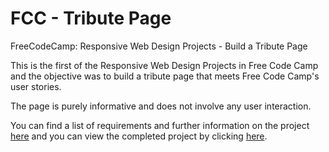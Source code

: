 # FCC - Tribute Page
FreeCodeCamp: Responsive Web Design Projects - Build a Tribute Page

This is the first of the Responsive Web Design Projects in Free Code Camp and the objective was to build a tribute page that meets Free Code Camp's user stories.

The page is purely informative and does not involve any user interaction.

You can find a list of requirements and further information on the project [here](https://learn.freecodecamp.org/responsive-web-design/responsive-web-design-projects/build-a-tribute-page) and you can view the completed project by clicking [here](http://monptasz.com/tribute-page/).